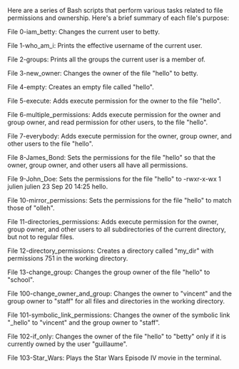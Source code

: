 

Here are a series of Bash scripts that perform various tasks related to file permissions and ownership. Here's a brief summary of each file's purpose:

File 0-iam_betty: Changes the current user to betty.

File 1-who_am_i: Prints the effective username of the current user.

File 2-groups: Prints all the groups the current user is a member of.

File 3-new_owner: Changes the owner of the file "hello" to betty.

File 4-empty: Creates an empty file called "hello".

File 5-execute: Adds execute permission for the owner to the file "hello".

File 6-multiple_permissions: Adds execute permission for the owner and group owner, and read permission for other users, to the file "hello".

File 7-everybody: Adds execute permission for the owner, group owner, and other users to the file "hello".

File 8-James_Bond: Sets the permissions for the file "hello" so that the owner, group owner, and other users all have all permissions.

File 9-John_Doe: Sets the permissions for the file "hello" to -rwxr-x-wx 1 julien julien 23 Sep 20 14:25 hello.

File 10-mirror_permissions: Sets the permissions for the file "hello" to match those of "olleh".

File 11-directories_permissions: Adds execute permission for the owner, group owner, and other users to all subdirectories of the current directory, but not to regular files.

File 12-directory_permissions: Creates a directory called "my_dir" with permissions 751 in the working directory.

File 13-change_group: Changes the group owner of the file "hello" to "school".

File 100-change_owner_and_group: Changes the owner to "vincent" and the group owner to "staff" for all files and directories in the working directory.

File 101-symbolic_link_permissions: Changes the owner of the symbolic link "_hello" to "vincent" and the group owner to "staff".

File 102-if_only: Changes the owner of the file "hello" to "betty" only if it is currently owned by the user "guillaume".

File 103-Star_Wars: Plays the Star Wars Episode IV movie in the terminal.




